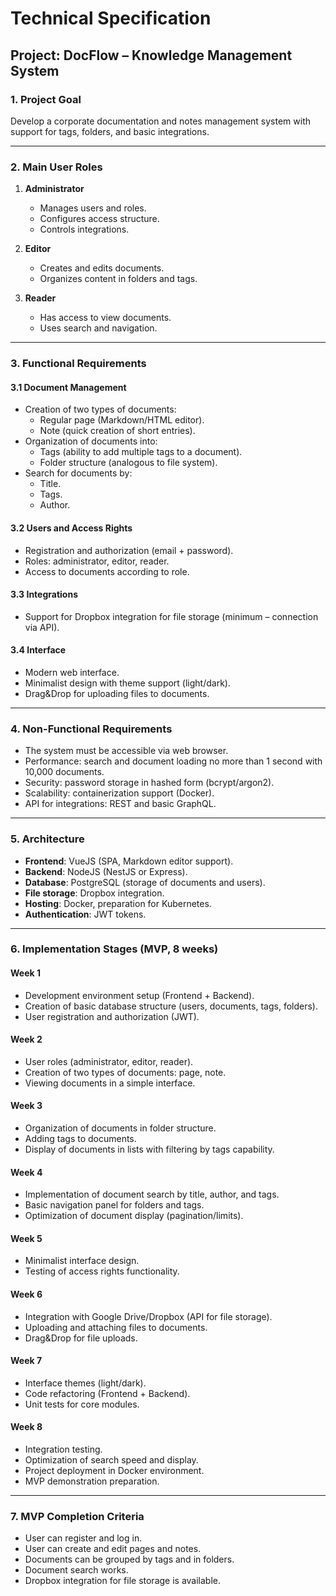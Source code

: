 # Technical Specification
## Project: DocFlow – Knowledge Management System

### 1. Project Goal
Develop a corporate documentation and notes management system with support for tags, folders, and basic integrations.

---

### 2. Main User Roles
1. **Administrator**
   - Manages users and roles.
   - Configures access structure.
   - Controls integrations.

2. **Editor**
   - Creates and edits documents.
   - Organizes content in folders and tags.

3. **Reader**
   - Has access to view documents.
   - Uses search and navigation.

---

### 3. Functional Requirements
#### 3.1 Document Management
- Creation of two types of documents:
  - Regular page (Markdown/HTML editor).
  - Note (quick creation of short entries).
- Organization of documents into:
  - Tags (ability to add multiple tags to a document).
  - Folder structure (analogous to file system).
- Search for documents by:
  - Title.
  - Tags.
  - Author.

#### 3.2 Users and Access Rights
- Registration and authorization (email + password).
- Roles: administrator, editor, reader.
- Access to documents according to role.

#### 3.3 Integrations
- Support for Dropbox integration for file storage (minimum – connection via API).

#### 3.4 Interface
- Modern web interface.
- Minimalist design with theme support (light/dark).
- Drag&Drop for uploading files to documents.

---

### 4. Non-Functional Requirements
- The system must be accessible via web browser.
- Performance: search and document loading no more than 1 second with 10,000 documents.
- Security: password storage in hashed form (bcrypt/argon2).
- Scalability: containerization support (Docker).
- API for integrations: REST and basic GraphQL.

---

### 5. Architecture
- **Frontend**: VueJS (SPA, Markdown editor support).
- **Backend**: NodeJS (NestJS or Express).
- **Database**: PostgreSQL (storage of documents and users).
- **File storage**: Dropbox integration.
- **Hosting**: Docker, preparation for Kubernetes.
- **Authentication**: JWT tokens.

---


### 6. Implementation Stages (MVP, 8 weeks)

#### Week 1
- Development environment setup (Frontend + Backend).
- Creation of basic database structure (users, documents, tags, folders).
- User registration and authorization (JWT).

#### Week 2
- User roles (administrator, editor, reader).
- Creation of two types of documents: page, note.
- Viewing documents in a simple interface.

#### Week 3
- Organization of documents in folder structure.
- Adding tags to documents.
- Display of documents in lists with filtering by tags capability.

#### Week 4
- Implementation of document search by title, author, and tags.
- Basic navigation panel for folders and tags.
- Optimization of document display (pagination/limits).

#### Week 5
- Minimalist interface design.
- Testing of access rights functionality.

#### Week 6
- Integration with Google Drive/Dropbox (API for file storage).
- Uploading and attaching files to documents.
- Drag&Drop for file uploads.

#### Week 7
- Interface themes (light/dark).
- Code refactoring (Frontend + Backend).
- Unit tests for core modules.

#### Week 8
- Integration testing.
- Optimization of search speed and display.
- Project deployment in Docker environment.
- MVP demonstration preparation.

---

### 7. MVP Completion Criteria
- User can register and log in.
- User can create and edit pages and notes.
- Documents can be grouped by tags and in folders.
- Document search works.
- Dropbox integration for file storage is available.
